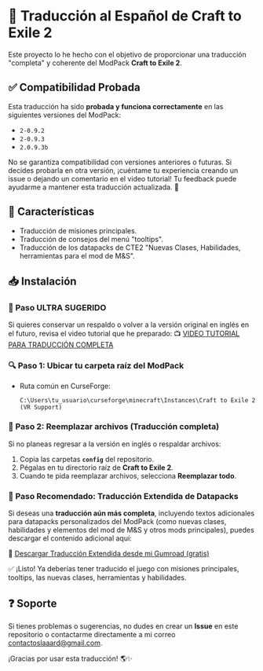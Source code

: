 # 🌟 Traducción al Español de Craft to Exile 2

Este proyecto lo he hecho con el objetivo de proporcionar una traducción "completa" y coherente del ModPack **Craft to Exile 2**.

## ✅ Compatibilidad Probada

Esta traducción ha sido **probada y funciona correctamente** en las siguientes versiones del ModPack:

- `2-0.9.2`
- `2-0.9.3`
- `2.0.9.3b`

No se garantiza compatibilidad con versiones anteriores o futuras. Si decides probarla en otra versión, ¡cuéntame tu experiencia creando un issue o dejando un comentario en el video tutorial! Tu feedback puede ayudarme a mantener esta traducción actualizada. 🔧


## 📌 Características
- Traducción de misiones principales.
- Traducción de consejos del menú "tooltips".
- Traducción de los datapacks de CTE2 "Nuevas Clases, Habilidades, herramientas para el mod de M&S".

## 📥 Instalación

### 💾 Paso ULTRA SUGERIDO
Si quieres conservar un respaldo o volver a la versión original en inglés en el futuro, revisa el video tutorial que he preparado:
📺 [VIDEO TUTORIAL PARA TRADUCCIÓN COMPLETA](https://youtu.be/RZ5w38BiP0Q)

### 🔍 Paso 1: Ubicar tu carpeta raíz del ModPack
- Ruta común en CurseForge:
  ```
  C:\Users\tu_usuario\curseforge\minecraft\Instances\Craft to Exile 2 (VR Support)
  ```

### 📂 Paso 2: Reemplazar archivos (Traducción completa)
Si no planeas regresar a la versión en inglés o respaldar archivos:
1. Copia las carpetas **`config`** del repositorio.
2. Pégalas en tu directorio raíz de **Craft to Exile 2**.
3. Cuando te pida reemplazar archivos, selecciona **Reemplazar todo**.

### 🧩 Paso Recomendado: Traducción Extendida de Datapacks
Si deseas una **traducción aún más completa**, incluyendo textos adicionales para datapacks personalizados del ModPack (como nuevas clases, habilidades y elementos del mod de M&S y otros mods principales), puedes descargar el contenido adicional aquí:

🔗 [Descargar Traducción Extendida desde mi Gumroad (gratis)](https://slaaard.gumroad.com/l/cte2-esp)

✅ ¡Listo! Ya deberías tener traducido el juego con misiones principales, tooltips, las nuevas clases, herramientas y habilidades.

## ❓ Soporte
Si tienes problemas o sugerencias, no dudes en crear un **Issue** en este repositorio o contactarme directamente a mi correo contactoslaaard@gmail.com.

¡Gracias por usar esta traducción! 🌎✨

